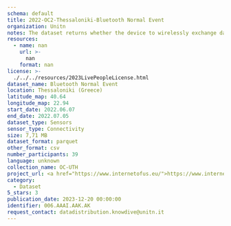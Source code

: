 ```yaml
---
schema: default
title: 2022-OC2-Thessaloniki-Bluetooth Normal Event
organization: Unitn
notes: The dataset returns whether the device to wirelessly exchange data with other Bluetooth devices. The dataset was collected as part of the WeNet project, a Horizon 2020 funded project that aims at developing a diversity-aware, machine-mediated paradigm for social interactions. It collected information on the eating/drinking activities of the students of the UTH University.
resources:
  - name: nan
    url: >-
      nan
    format: nan
license: >-
  ./../../resources/2023LivePeopleLicense.html
dataset_name: Bluetooth Normal Event
location: Thessaloniki (Greece)
latitude_map: 40.64
longitude_map: 22.94
start_date: 2022.06.07
end_date: 2022.07.05
dataset_type: Sensors
sensor_type: Connectivity
size: 7,71 MB
dataset_format: parquet
other_format: csv
number_participants: 39
language: unknown
collection_name: OC-UTH
project_url: <a href="https://www.internetofus.eu/">https://www.internetofus.eu/</a>
category:
  - Dataset
5_stars: 3
publication_date: 2023-12-20 00:00:00
identifier: 006.AAAI.AAK.AK
request_contact: datadistribution.knowdive@unitn.it
---
```

